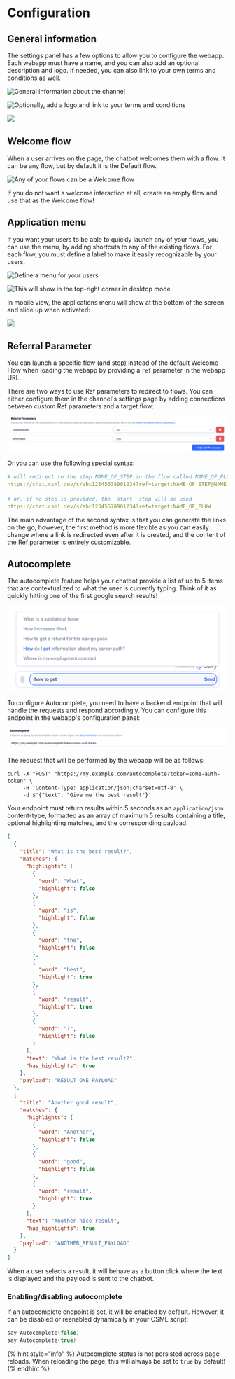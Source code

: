 # Configuration

## General information

The settings panel has a few options to allow you to configure the webapp. Each webapp must have a name, and you can also add an optional description and logo. If needed, you can also link to your own terms and conditions as well.

![General information about the channel](../../.gitbook/assets/capture-de-cran-2020-04-12-22.31.24.png)

![Optionally, add a logo and link to your terms and conditions](../../.gitbook/assets/capture-de-cran-2020-04-12-22.31.33.png)

![](../../.gitbook/assets/capture-de-cran-2020-04-12-22.35.06.png)

## Welcome flow

When a user arrives on the page, the chatbot welcomes them with a flow. It can be any flow, but by default it is the Default flow.

![Any of your flows can be a Welcome flow](../../.gitbook/assets/capture-de-cran-2020-04-12-22.38.49.png)

If you do not want a welcome interaction at all, create an empty flow and use that as the Welcome flow!

## Application menu

If you want your users to be able to quickly launch any of your flows, you can use the menu, by adding shortcuts to any of the existing flows. For each flow, you must define a label to make it easily recognizable by your users.

![Define a menu for your users](../../.gitbook/assets/capture-de-cran-2020-04-12-22.38.36.png)

![This will show in the top-right corner in desktop mode ](../../.gitbook/assets/capture-de-cran-2020-04-12-22.41.02.png)

In mobile view, the applications menu will show at the bottom of the screen and slide up when activated:

![](../../.gitbook/assets/capture-de-cran-2020-04-12-22.44.00.png)

## Referral Parameter

You can launch a specific flow (and step) instead of the default Welcome Flow when loading the webapp by providing a `ref` parameter in the webapp URL.

There are two ways to use Ref parameters to redirect to flows. You can either configure them in the channel's settings page by adding connections between custom Ref parameters and a target flow:

![](<../../.gitbook/assets/image (122) (1) (1) (1).png>)

Or you can use the following special syntax:

```yaml
# will redirect to the step NAME_OF_STEP in the flow called NAME_OF_FLOW
https://chat.csml.dev/s/abc12345678901234?ref=target:NAME_OF_STEP@NAME_OF_FLOW

# or, if no step is provided, the `start` step will be used
https://chat.csml.dev/s/abc12345678901234?ref=target:NAME_OF_FLOW
```

The main advantage of the second syntax is that you can generate the links on the go; however, the first method is more flexible as you can easily change where a link is redirected even after it is created, and the content of the Ref parameter is entirely customizable.

## Autocomplete

The autocomplete feature helps your chatbot provide a list of up to 5 items that are contextualized to what the user is currently typing. Think of it as quickly hitting one of the first google search results!

![](<../../.gitbook/assets/image (122) (1) (1).png>)

To configure Autocomplete, you need to have a backend endpoint that will handle the requests and respond accordingly. You can configure this endpoint in the webapp's configuration panel:

![](<../../.gitbook/assets/image (121) (1).png>)

The request that will be performed by the webapp will be as follows:

```
curl -X "POST" "https://my.example.com/autocomplete?token=some-auth-token" \
     -H 'Content-Type: application/json;charset=utf-8' \
     -d $'{"text": "Give me the best result"}'
```

Your endpoint must return results within 5 seconds as an `application/json` content-type, formatted as an array of maximum 5 results containing a title, optional highlighting matches, and the corresponding payload.&#x20;

```json
[
  {
    "title": "What is the best result?",
    "matches": {
      "highlights": [
        {
          "word": "What",
          "highlight": false
        },
        {
          "word": "is",
          "highlight": false
        },
        {
          "word": "the",
          "highlight": false
        },
        {
          "word": "best",
          "highlight": true
        },
        {
          "word": "result",
          "highlight": true
        },
        {
          "word": "?",
          "highlight": false
        }
      ],
      "text": "What is the best result?",
      "has_highlights": true
    },
    "payload": "RESULT_ONE_PAYLOAD"
  },
  {
    "title": "Another good result",
    "matches": {
      "highlights": [
        {
          "word": "Another",
          "highlight": false
        },
        {
          "word": "good",
          "highlight": false
        },
        {
          "word": "result",
          "highlight": true
        }
      ],
      "text": "Another nice result",
      "has_highlights": true
    },
    "payload": "ANOTHER_RESULT_PAYLOAD"
  }
]
```

When a user selects a result, it will behave as a button click where the text is displayed and the payload is sent to the chatbot.

### Enabling/disabling autocomplete

If an autocomplete endpoint is set, it will be enabled by default. However, it can be disabled or reenabled dynamically in your CSML script:

```cpp
say Autocomplete(false)
say Autocomplete(true)
```

{% hint style="info" %}
Autocomplete status is not persisted across page reloads. When reloading the page, this will always be set to `true` by default!
{% endhint %}
